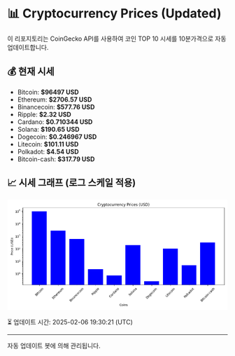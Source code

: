 
# 📊 Cryptocurrency Prices (Updated)

이 리포지토리는 CoinGecko API를 사용하여 코인 TOP 10 시세를 10분가격으로 자동 업데이트합니다.

## 💰 현재 시세
- Bitcoin: **$96497 USD**
- Ethereum: **$2706.57 USD**
- Binancecoin: **$577.76 USD**
- Ripple: **$2.32 USD**
- Cardano: **$0.710344 USD**
- Solana: **$190.65 USD**
- Dogecoin: **$0.246967 USD**
- Litecoin: **$101.11 USD**
- Polkadot: **$4.54 USD**
- Bitcoin-cash: **$317.79 USD**

## 📈 시세 그래프 (로그 스케일 적용)
![Crypto Prices](crypto_prices.png)

⏳ 업데이트 시간: 2025-02-06 19:30:21 (UTC)

---
자동 업데이트 봇에 의해 관리됩니다.

